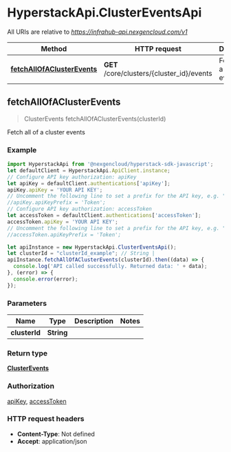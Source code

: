 # HyperstackApi.ClusterEventsApi

All URIs are relative to *https://infrahub-api.nexgencloud.com/v1*

Method | HTTP request | Description
------------- | ------------- | -------------
[**fetchAllOfAClusterEvents**](ClusterEventsApi.md#fetchAllOfAClusterEvents) | **GET** /core/clusters/{cluster_id}/events | Fetch all of a cluster events



## fetchAllOfAClusterEvents

> ClusterEvents fetchAllOfAClusterEvents(clusterId)

Fetch all of a cluster events

### Example

```javascript
import HyperstackApi from '@nexgencloud/hyperstack-sdk-javascript';
let defaultClient = HyperstackApi.ApiClient.instance;
// Configure API key authorization: apiKey
let apiKey = defaultClient.authentications['apiKey'];
apiKey.apiKey = 'YOUR API KEY';
// Uncomment the following line to set a prefix for the API key, e.g. "Token" (defaults to null)
//apiKey.apiKeyPrefix = 'Token';
// Configure API key authorization: accessToken
let accessToken = defaultClient.authentications['accessToken'];
accessToken.apiKey = 'YOUR API KEY';
// Uncomment the following line to set a prefix for the API key, e.g. "Token" (defaults to null)
//accessToken.apiKeyPrefix = 'Token';

let apiInstance = new HyperstackApi.ClusterEventsApi();
let clusterId = "clusterId_example"; // String | 
apiInstance.fetchAllOfAClusterEvents(clusterId).then((data) => {
  console.log('API called successfully. Returned data: ' + data);
}, (error) => {
  console.error(error);
});

```

### Parameters


Name | Type | Description  | Notes
------------- | ------------- | ------------- | -------------
 **clusterId** | **String**|  | 

### Return type

[**ClusterEvents**](ClusterEvents.md)

### Authorization

[apiKey](../README.md#apiKey), [accessToken](../README.md#accessToken)

### HTTP request headers

- **Content-Type**: Not defined
- **Accept**: application/json

